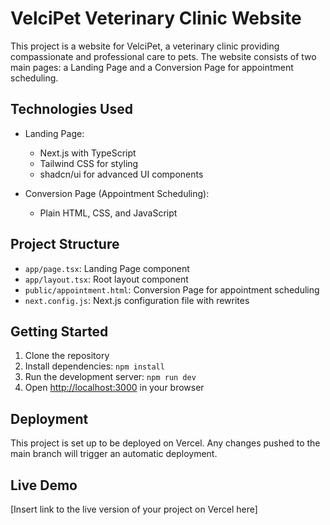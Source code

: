 # VelciPet Veterinary Clinic Website

This project is a website for VelciPet, a veterinary clinic providing compassionate and professional care to pets. The website consists of two main pages: a Landing Page and a Conversion Page for appointment scheduling.

## Technologies Used

- Landing Page:
  - Next.js with TypeScript
  - Tailwind CSS for styling
  - shadcn/ui for advanced UI components

- Conversion Page (Appointment Scheduling):
  - Plain HTML, CSS, and JavaScript

## Project Structure

- `app/page.tsx`: Landing Page component
- `app/layout.tsx`: Root layout component
- `public/appointment.html`: Conversion Page for appointment scheduling
- `next.config.js`: Next.js configuration file with rewrites

## Getting Started

1. Clone the repository
2. Install dependencies: `npm install`
3. Run the development server: `npm run dev`
4. Open [http://localhost:3000](http://localhost:3000) in your browser

## Deployment

This project is set up to be deployed on Vercel. Any changes pushed to the main branch will trigger an automatic deployment.

## Live Demo

[Insert link to the live version of your project on Vercel here]

